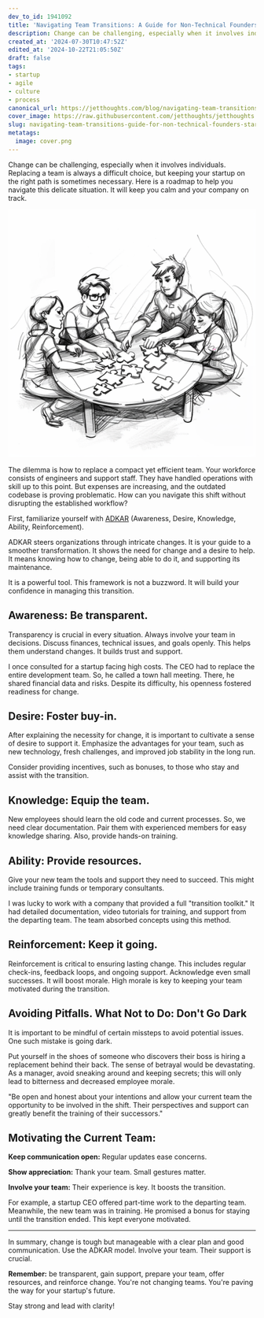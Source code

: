 ```yaml
---
dev_to_id: 1941092
title: 'Navigating Team Transitions: A Guide for Non-Technical Founders'
description: Change can be challenging, especially when it involves individuals. Replacing a team is always a...
created_at: '2024-07-30T10:47:52Z'
edited_at: '2024-10-22T21:05:50Z'
draft: false
tags:
- startup
- agile
- culture
- process
canonical_url: https://jetthoughts.com/blog/navigating-team-transitions-guide-for-non-technical-founders-startup-agile/
cover_image: https://raw.githubusercontent.com/jetthoughts/jetthoughts.github.io/master/content/blog/navigating-team-transitions-guide-for-non-technical-founders-startup-agile/cover.png
slug: navigating-team-transitions-guide-for-non-technical-founders-startup-agile
metatags:
  image: cover.png
---
```

Change can be challenging, especially when it involves individuals. Replacing a team is always a difficult choice, but keeping your startup on the right path is sometimes necessary. Here is a roadmap to help you navigate this delicate situation. It will keep you calm and your company on track.

![Image description](file_0.png)

The dilemma is how to replace a compact yet efficient team. Your workforce consists of engineers and support staff. They have handled operations with skill up to this point. But expenses are increasing, and the outdated codebase is proving problematic. How can you navigate this shift without disrupting the established workflow?

First, familiarize yourself with [ADKAR](https://jetthoughts.com/blog/transforming-titans-outsourcing-odyssey-leadership-agile/) (Awareness, Desire, Knowledge, Ability, Reinforcement).

ADKAR steers organizations through intricate changes. It is your guide to a smoother transformation. It shows the need for change and a desire to help. It means knowing how to change, being able to do it, and supporting its maintenance.

It is a powerful tool. This framework is not a buzzword. It will build your confidence in managing this transition.


Awareness: Be transparent.
-------------------------

Transparency is crucial in every situation. Always involve your team in decisions. Discuss finances, technical issues, and goals openly. This helps them understand changes. It builds trust and support.

I once consulted for a startup facing high costs. The CEO had to replace the entire development team. So, he called a town hall meeting. There, he shared financial data and risks. Despite its difficulty, his openness fostered readiness for change.

Desire: Foster buy-in.
---------------------

After explaining the necessity for change, it is important to cultivate a sense of desire to support it. Emphasize the advantages for your team, such as new technology, fresh challenges, and improved job stability in the long run.

Consider providing incentives, such as bonuses, to those who stay and assist with the transition.

Knowledge: Equip the team.
-------------------------

New employees should learn the old code and current processes. So, we need clear documentation. Pair them with experienced members for easy knowledge sharing. Also, provide hands-on training.

Ability: Provide resources.
--------------------------

Give your new team the tools and support they need to succeed. This might include training funds or temporary consultants.

I was lucky to work with a company that provided a full "transition toolkit." It had detailed documentation, video tutorials for training, and support from the departing team. The team absorbed concepts using this method.


Reinforcement: Keep it going.
----------------------------

Reinforcement is critical to ensuring lasting change. This includes regular check-ins, feedback loops, and ongoing support. Acknowledge even small successes. It will boost morale. High morale is key to keeping your team motivated during the transition.


Avoiding Pitfalls. What Not to Do: Don't Go Dark
------------------------------------------------

It is important to be mindful of certain missteps to avoid potential issues. One such mistake is going dark.

Put yourself in the shoes of someone who discovers their boss is hiring a replacement behind their back. The sense of betrayal would be devastating. As a manager, avoid sneaking around and keeping secrets; this will only lead to bitterness and decreased employee morale.

"Be open and honest about your intentions and allow your current team the opportunity to be involved in the shift. Their perspectives and support can greatly benefit the training of their successors."

Motivating the Current Team:
----------------------------

**Keep communication open:** Regular updates ease concerns.

**Show appreciation:** Thank your team. Small gestures matter.

**Involve your team:** Their experience is key. It boosts the transition.

For example, a startup CEO offered part-time work to the departing team. Meanwhile, the new team was in training. He promised a bonus for staying until the transition ended. This kept everyone motivated.

---

In summary, change is tough but manageable with a clear plan and good communication. Use the ADKAR model. Involve your team. Their support is crucial.

**Remember:** be transparent, gain support, prepare your team, offer resources, and reinforce change. You're not changing teams. You're paving the way for your startup's future.

Stay strong and lead with clarity!